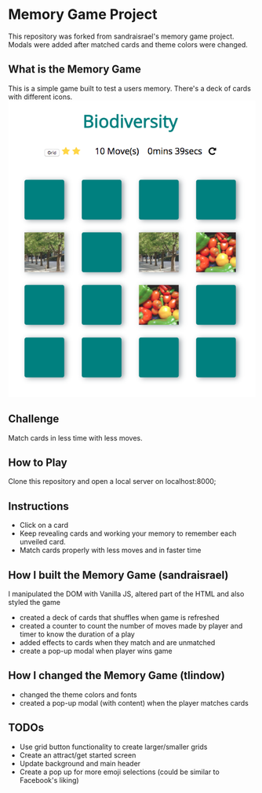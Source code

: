 # Memory Game Project

This repository was forked from sandraisrael's memory game project. Modals were added after matched cards and theme colors were changed.

## What is the Memory Game
This is a simple game built to test a users memory. There's a deck of cards with different icons.
![snippet](img/snippet_new.png)

## Challenge
Match cards in less time with less moves.

## How to Play
Clone this repository and open a local server on localhost:8000;

## Instructions
* Click on a card
* Keep revealing cards and working your memory to remember each unveiled card.
* Match cards properly with less moves and in faster time


## How I built the Memory Game (sandraisrael)
I manipulated the DOM with Vanilla JS, altered part of the HTML and also styled the game
* created a deck of cards that shuffles when game is refreshed
* created a counter to count the number of moves made by player and timer to know the duration of a play
* added effects to cards when they match and are unmatched
* create a pop-up modal when player wins game

## How I changed the Memory Game (tlindow)
* changed the theme colors and fonts
* created a pop-up modal (with content) when the player matches cards


<!-- TODO: Use grid button functionality to create larger/smaller grids
TODO: Create an attract/get started screen
TODO: Update background and main header
TODO: Create a pop up for more emoji selections (could be similar to Facebook's liking) -->
## TODOs
* Use grid button functionality to create larger/smaller grids
* Create an attract/get started screen
* Update background and main header
* Create a pop up for more emoji selections (could be similar to Facebook's liking)
